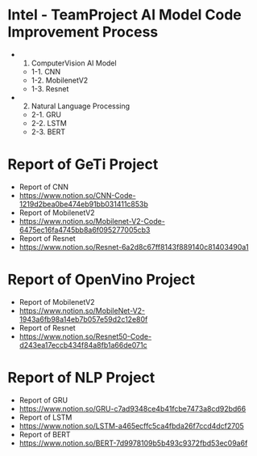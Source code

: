 # Intel - TeamProject AI Model Code Improvement Process
- 1. ComputerVision AI Model
  - 1-1. CNN
  - 1-2. MobilenetV2
  - 1-3. Resnet
- 2. Natural Language Processing
  - 2-1. GRU
  - 2-2. LSTM
  - 2-3. BERT

# Report of GeTi Project
- Report of CNN
- https://www.notion.so/CNN-Code-1219d2bea0be474eb91bb031411c853b
- Report of MobilenetV2
- https://www.notion.so/Mobilenet-V2-Code-6475ec16fa4745bb8a6f095277005cb3
- Report of Resnet
- https://www.notion.so/Resnet-6a2d8c67ff8143f889140c81403490a1
# Report of OpenVino Project
- Report of MobilenetV2
- https://www.notion.so/MobileNet-V2-1943a6fb98a14eb7b057e59d2c12e80f
- Report of Resnet
- https://www.notion.so/Resnet50-Code-d243ea17eccb434f84a8fb1a66de071c
# Report of NLP Project
- Report of GRU
- https://www.notion.so/GRU-c7ad9348ce4b41fcbe7473a8cd92bd66
- Report of LSTM
- https://www.notion.so/LSTM-a465ecffc5ca4fbda26f7ccd4dcf2705
- Report of BERT
- https://www.notion.so/BERT-7d9978109b5b493c9372fbd53ec09a6f
